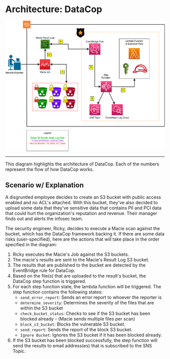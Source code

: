 # Architecture: DataCop

<p align="center"><img src="./images/example_architecture_macie.drawio.png" alt="DataCop Architecture Diagram"/></p>

---

This diagram highlights the architecture of DataCop. Each of the numbers represent the flow
of how DataCop works. 

## Scenario w/ Explanation

A disgruntled employee decides to create an S3 bucket with public access enabled
and no ACL's attached. With this bucket, they've also decided to upload some data
that they've sensitive data that contains PII and PCI data that could hurt the organization's
reputation and revenue. Their manager finds out and alerts the infosec team.

The security engineer, Ricky, decides to execute a Macie scan against the bucket, which
has the DataCop framework backing it. If there are some data risks (user-specified), here are the actions
that will take place in the order specified in the diagram:

1. Ricky executes the Macie's Job against the S3 buckets.
2. The macie's results are sent to the Macie's Result Log S3 bucket. 
3. The results that are published to the bucket are detected by the EventBridge rule for DataCop.
4. Based on the file(s) that are uploaded to the result's bucket, the DataCop step function
is triggered.
5. For each step function state, the lambda function will be triggered. The step function contains the following states:
    - `send_error_report`: Sends an error report to whoever the reporter is
    - `determine_severity`: Determines the severity of the files that are within the S3 bucket
    - `check_bucket_status`: Checks to see if the S3 bucket has been blocked already - (Macie sends multiple files per scan)
    - `block_s3_bucket`: Blocks the vulnerable S3 bucket.
    - `send_report`: Sends the report of the block S3 bucket.
    - `Ignore Bucket`: Ignores the S3 bucket if it has been blocked already.
6. If the S3 bucket has been blocked successfully, the step function will send the results to email address(es)
that is subscribed to the SNS Topic.